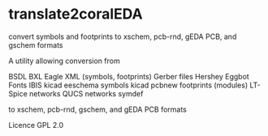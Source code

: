 # translate2coralEDA
convert symbols and footprints to xschem, pcb-rnd, gEDA PCB, and gschem formats

A utility allowing conversion from

BSDL
BXL
Eagle XML (symbols, footprints)
Gerber files
Hershey Eggbot Fonts
IBIS
kicad eeschema symbols
kicad pcbnew footprints (modules)
LT-Spice networks
QUCS networks
symdef

to xschem, pcb-rnd, gschem, and gEDA PCB formats

Licence GPL 2.0
